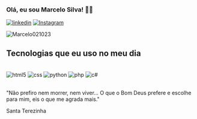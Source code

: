 
### Olá, eu sou  Marcelo Silva! 🤙🏼

[![linkedin](https://img.shields.io/badge/LinkedIn-0077B5?style=for-the-badge&logo=linkedin&logoColor=white)](https://www.linkedin.com/in/marcelo-de-oliveira-silva-a0468548/)
[![Instagram](https://img.shields.io/badge/Instagram-E4405F?style=for-the-badge&logo=instagram&logoColor=white)](https://www.instagram.com/marcelo.oliveira_33/)

![Marcelo021023](https://github-readme-stats.vercel.app/api/top-langs/?username=Marcelo021023&hide_progress=true)

## Tecnologias que eu uso no meu dia

<div style="display: inline_block"><br/>
  <img align="center" alt="html5" src="https://img.shields.io/badge/HTML5-E34F26?style=for-the-badge&logo=html5&logoColor=white" />
  <img align="center" alt="css" src="https://img.shields.io/badge/CSS-239120?&style=for-the-badge&logo=css3&logoColor=white" />
  <img align="center" alt="python" src="https://img.shields.io/badge/Python-14354C?style=for-the-badge&logo=python&logoColor=white" />
  <img align="center" alt="php" src="https://img.shields.io/badge/PHP-777BB4?style=for-the-badge&logo=php&logoColor=white" />
  <img align="center" alt="c#" src="    https://img.shields.io/badge/C%23-239120?style=for-the-badge&logo=c-sharp&logoColor=white" />
</div><br/>

"Não prefiro nem morrer, nem viver… O que o Bom Deus prefere e escolhe para mim, eis o que me agrada mais."

Santa Terezinha
